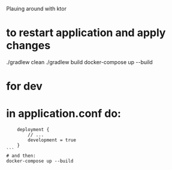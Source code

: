 


Plauing around with ktor

# to restart application and apply changes
./gradlew clean
./gradlew build
docker-compose up --build

# for dev
# in application.conf do:
``````
    deployment {
        // ...
        development = true
    }
```
# and then: 
docker-compose up --build













